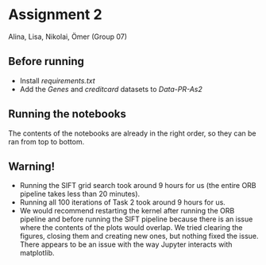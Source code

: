 # Assignment 2
Alina, Lisa, Nikolai, Ömer (Group 07)

## Before running
- Install *requirements.txt*
- Add the *Genes* and *creditcard* datasets to *Data-PR-As2*

## Running the notebooks
The contents of the notebooks are already in the right order, so they can be ran from top to bottom.

## Warning!
- Running the SIFT grid search took around 9 hours for us (the entire ORB pipeline takes less than 20 minutes).
- Running all 100 iterations of Task 2 took around 9 hours for us.
- We would recommend restarting the kernel after running the ORB pipeline and before running the SIFT pipeline because there is an issue where the contents of the plots would overlap. We tried clearing the figures, closing them and creating new ones, but nothing fixed the issue. There appears to be an issue with the way Jupyter interacts with matplotlib.
